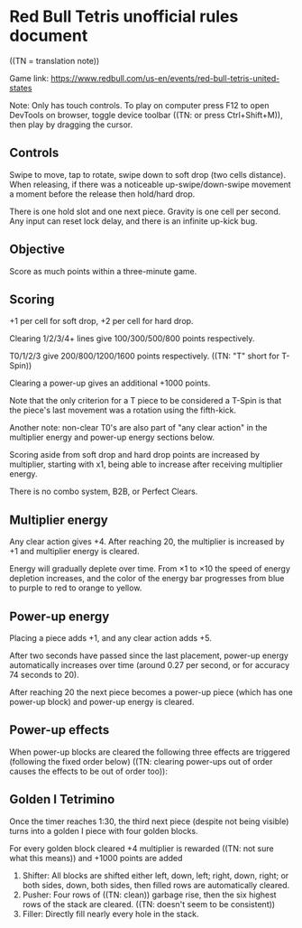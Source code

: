 # Red Bull Tetris unofficial rules document
((TN = translation note))

Game link: https://www.redbull.com/us-en/events/red-bull-tetris-united-states

Note: Only has touch controls. To play on computer press F12 to open DevTools on browser, toggle device toolbar ((TN: or press Ctrl+Shift+M)), then play by dragging the cursor.

## Controls

Swipe to move, tap to rotate, swipe down to soft drop (two cells distance). When releasing, if there was a noticeable up-swipe/down-swipe movement a moment before the release then hold/hard drop.

There is one hold slot and one next piece. Gravity is one cell per second. Any input can reset lock delay, and there is an infinite up-kick bug.

## Objective

Score as much points within a three-minute game.

## Scoring

+1 per cell for soft drop, +2 per cell for hard drop.

Clearing 1/2/3/4+ lines give 100/300/500/800 points respectively.

T0/1/2/3 give 200/800/1200/1600 points respectively. ((TN: "T" short for T-Spin))

Clearing a power-up gives an additional +1000 points.

Note that the only criterion for a T piece to be considered a T-Spin is that the piece's last movement was a rotation using the fifth-kick.

Another note: non-clear T0's are also part of "any clear action" in the multiplier energy and power-up energy sections below.

Scoring aside from soft drop and hard drop points are increased by multiplier, starting with x1, being able to increase after receiving multiplier energy.

There is no combo system, B2B, or Perfect Clears.

## Multiplier energy

Any clear action gives +4. After reaching 20, the multiplier is increased by +1 and multiplier energy is cleared.

Energy will gradually deplete over time. From ×1 to ×10 the speed of energy depletion increases, and the color of the energy bar progresses from blue to purple to red to orange to yellow.

## Power-up energy

Placing a piece adds +1, and any clear action adds +5.

After two seconds have passed since the last placement, power-up energy automatically increases over time (around 0.27 per second, or for accuracy 74 seconds to 20).

After reaching 20 the next piece becomes a power-up piece (which has one power-up block) and power-up energy is cleared.

## Power-up effects

When power-up blocks are cleared the following three effects are triggered (following the fixed order below) ((TN: clearing power-ups out of order causes the effects to be out of order too)):

## Golden I Tetrimino

Once the timer reaches 1:30, the third next piece (despite not being visible) turns into a golden I piece with four golden blocks.

For every golden block cleared +4 multiplier is rewarded ((TN: not sure what this means)) and +1000 points are added

1. Shifter: All blocks are shifted either left, down, left; right, down, right; or both sides, down, both sides, then filled rows are automatically cleared.
2. Pusher: Four rows of ((TN: clean)) garbage rise, then the six highest rows of the stack are cleared. ((TN: doesn't seem to be consistent))
3. Filler: Directly fill nearly every hole in the stack.
